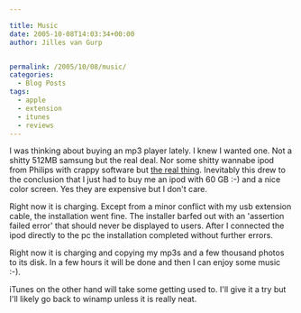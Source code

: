 ```yaml
---

title: Music
date: 2005-10-08T14:03:34+00:00
author: Jilles van Gurp


permalink: /2005/10/08/music/
categories:
  - Blog Posts
tags:
  - apple
  - extension
  - itunes
  - reviews
---
```

I was thinking about buying an mp3 player lately. I knew I wanted one. Not a shitty 512MB samsung but the real deal. Nor some shitty wannabe ipod from Philips with crappy software but [the real thing](http://www.apple.com/ipod/color/). Inevitably this drew to the conclusion that I just had to buy me an ipod with 60 GB :-) and a nice color screen. Yes they are expensive but I don't care. 

Right now it is charging. Except from a minor conflict with my usb extension cable, the installation went fine. The installer barfed out with an 'assertion failed error' that should never be displayed to users. After I connected the ipod directly to the pc the installation completed without further errors. 

Right now it is charging and copying my mp3s and a few thousand photos to its disk. In a few hours it will be done and then I can enjoy some music :-).

iTunes on the other hand will take some getting used to. I'll give it a try but I'll likely go back to winamp unless it is really neat.